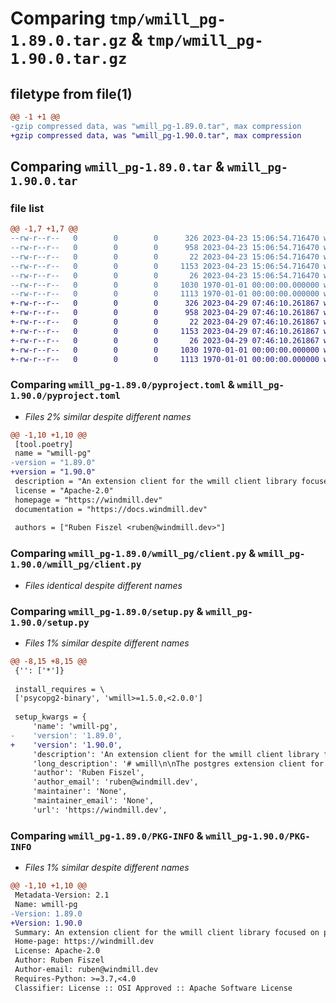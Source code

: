 # Comparing `tmp/wmill_pg-1.89.0.tar.gz` & `tmp/wmill_pg-1.90.0.tar.gz`

## filetype from file(1)

```diff
@@ -1 +1 @@
-gzip compressed data, was "wmill_pg-1.89.0.tar", max compression
+gzip compressed data, was "wmill_pg-1.90.0.tar", max compression
```

## Comparing `wmill_pg-1.89.0.tar` & `wmill_pg-1.90.0.tar`

### file list

```diff
@@ -1,7 +1,7 @@
--rw-r--r--   0        0        0      326 2023-04-23 15:06:54.716470 wmill_pg-1.89.0/README.md
--rw-r--r--   0        0        0      958 2023-04-23 15:06:54.716470 wmill_pg-1.89.0/pyproject.toml
--rw-r--r--   0        0        0       22 2023-04-23 15:06:54.716470 wmill_pg-1.89.0/wmill_pg/__init__.py
--rw-r--r--   0        0        0     1153 2023-04-23 15:06:54.716470 wmill_pg-1.89.0/wmill_pg/client.py
--rw-r--r--   0        0        0       26 2023-04-23 15:06:54.716470 wmill_pg-1.89.0/wmill_pg/py.typed
--rw-r--r--   0        0        0     1030 1970-01-01 00:00:00.000000 wmill_pg-1.89.0/setup.py
--rw-r--r--   0        0        0     1113 1970-01-01 00:00:00.000000 wmill_pg-1.89.0/PKG-INFO
+-rw-r--r--   0        0        0      326 2023-04-29 07:46:10.261867 wmill_pg-1.90.0/README.md
+-rw-r--r--   0        0        0      958 2023-04-29 07:46:10.261867 wmill_pg-1.90.0/pyproject.toml
+-rw-r--r--   0        0        0       22 2023-04-29 07:46:10.261867 wmill_pg-1.90.0/wmill_pg/__init__.py
+-rw-r--r--   0        0        0     1153 2023-04-29 07:46:10.261867 wmill_pg-1.90.0/wmill_pg/client.py
+-rw-r--r--   0        0        0       26 2023-04-29 07:46:10.261867 wmill_pg-1.90.0/wmill_pg/py.typed
+-rw-r--r--   0        0        0     1030 1970-01-01 00:00:00.000000 wmill_pg-1.90.0/setup.py
+-rw-r--r--   0        0        0     1113 1970-01-01 00:00:00.000000 wmill_pg-1.90.0/PKG-INFO
```

### Comparing `wmill_pg-1.89.0/pyproject.toml` & `wmill_pg-1.90.0/pyproject.toml`

 * *Files 2% similar despite different names*

```diff
@@ -1,10 +1,10 @@
 [tool.poetry]
 name = "wmill-pg"
-version = "1.89.0"
+version = "1.90.0"
 description = "An extension client for the wmill client library focused on pg"
 license = "Apache-2.0"
 homepage = "https://windmill.dev"
 documentation = "https://docs.windmill.dev"
 
 authors = ["Ruben Fiszel <ruben@windmill.dev>"]
```

### Comparing `wmill_pg-1.89.0/wmill_pg/client.py` & `wmill_pg-1.90.0/wmill_pg/client.py`

 * *Files identical despite different names*

### Comparing `wmill_pg-1.89.0/setup.py` & `wmill_pg-1.90.0/setup.py`

 * *Files 1% similar despite different names*

```diff
@@ -8,15 +8,15 @@
 {'': ['*']}
 
 install_requires = \
 ['psycopg2-binary', 'wmill>=1.5.0,<2.0.0']
 
 setup_kwargs = {
     'name': 'wmill-pg',
-    'version': '1.89.0',
+    'version': '1.90.0',
     'description': 'An extension client for the wmill client library focused on pg',
     'long_description': '# wmill\n\nThe postgres extension client for the [Windmill](https://windmill.dev) platform.\n\n[windmill-api](https://pypi.org/project/windmill-api/).\n\n## Quickstart\n\n```python\nimport wmill_pg\n\n\ndef main():\n    my_list = query("UPDATE demo SET value = \'value\' RETURNING key, value")\n    for key, value in my_list:\n        ...\n```\n',
     'author': 'Ruben Fiszel',
     'author_email': 'ruben@windmill.dev',
     'maintainer': 'None',
     'maintainer_email': 'None',
     'url': 'https://windmill.dev',
```

### Comparing `wmill_pg-1.89.0/PKG-INFO` & `wmill_pg-1.90.0/PKG-INFO`

 * *Files 1% similar despite different names*

```diff
@@ -1,10 +1,10 @@
 Metadata-Version: 2.1
 Name: wmill-pg
-Version: 1.89.0
+Version: 1.90.0
 Summary: An extension client for the wmill client library focused on pg
 Home-page: https://windmill.dev
 License: Apache-2.0
 Author: Ruben Fiszel
 Author-email: ruben@windmill.dev
 Requires-Python: >=3.7,<4.0
 Classifier: License :: OSI Approved :: Apache Software License
```

